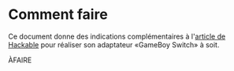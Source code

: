 # Comment faire

Ce document donne des indications complémentaires à l'[article de
Hackable](https://connect.ed-diamond.com/hackable/hk-044/transformez-votre-vieille-game-boy-en-console-de-salon-hdmi)
pour réaliser son adaptateur «GameBoy Switch» à soit.

ÀFAIRE
